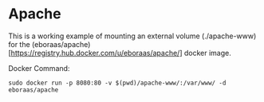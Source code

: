 # Apache 

This is a working example of mounting an external volume (./apache-www) for the (eboraas/apache)[https://registry.hub.docker.com/u/eboraas/apache/] docker image.

Docker Command:

    sudo docker run -p 8080:80 -v $(pwd)/apache-www/:/var/www/ -d eboraas/apache

